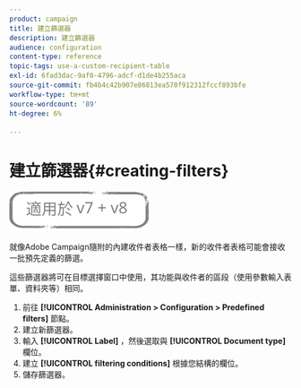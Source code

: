 ```yaml
---
product: campaign
title: 建立篩選器
description: 建立篩選器
audience: configuration
content-type: reference
topic-tags: use-a-custom-recipient-table
exl-id: 6fad3dac-9af0-4796-adcf-d1de4b255aca
source-git-commit: fb4b4c42b907e86813ea570f912312fccf893bfe
workflow-type: tm+mt
source-wordcount: '89'
ht-degree: 6%

---
```


# 建立篩選器{#creating-filters}

![](../../assets/common.svg)

就像Adobe Campaign隨附的內建收件者表格一樣，新的收件者表格可能會接收一批預先定義的篩選。

這些篩選器將可在目標選擇窗口中使用，其功能與收件者的區段（使用參數輸入表單、資料夾等）相同。

1. 前往 **[!UICONTROL Administration > Configuration > Predefined filters]** 節點。
1. 建立新篩選器。
1. 輸入 **[!UICONTROL Label]** ，然後選取與 **[!UICONTROL Document type]** 欄位。
1. 建立 **[!UICONTROL filtering conditions]** 根據您結構的欄位。
1. 儲存篩選器。
